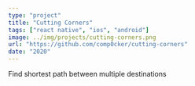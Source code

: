 ```yaml
---
type: "project"
title: "Cutting Corners"
tags: ["react native", "ios", "android"]
image: ../img/projects/cutting-corners.png
url: "https://github.com/comp0cker/cutting-corners"
date: "2020"
---
```


Find shortest path between multiple destinations
